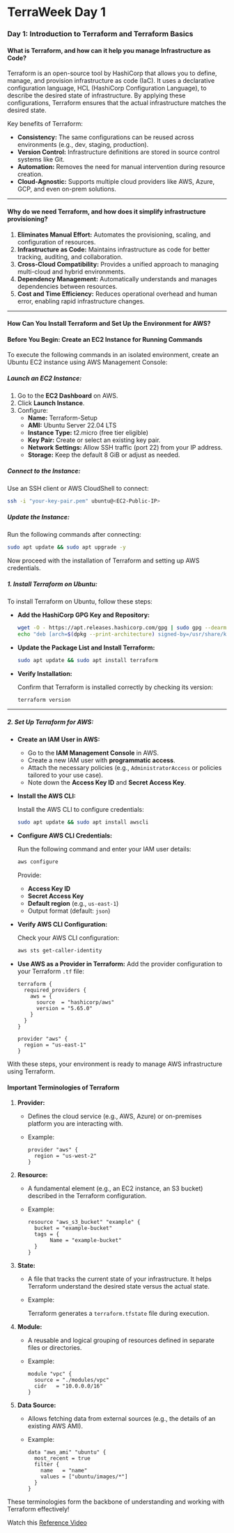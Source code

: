 # TerraWeek Day 1

### **Day 1: Introduction to Terraform and Terraform Basics**

#### **What is Terraform, and how can it help you manage Infrastructure as Code?**
Terraform is an open-source tool by HashiCorp that allows you to define, manage, and provision infrastructure as code (IaC). It uses a declarative configuration language, HCL (HashiCorp Configuration Language), to describe the desired state of infrastructure. By applying these configurations, Terraform ensures that the actual infrastructure matches the desired state.


Key benefits of Terraform:

- **Consistency:** The same configurations can be reused across environments (e.g., dev, staging, production).
- **Version Control:** Infrastructure definitions are stored in source control systems like Git.
- **Automation:** Removes the need for manual intervention during resource creation.
- **Cloud-Agnostic:** Supports multiple cloud providers like AWS, Azure, GCP, and even on-prem solutions.

---

#### **Why do we need Terraform, and how does it simplify infrastructure provisioning?**
1. **Eliminates Manual Effort:** Automates the provisioning, scaling, and configuration of resources.
2. **Infrastructure as Code:** Maintains infrastructure as code for better tracking, auditing, and collaboration.
3. **Cross-Cloud Compatibility:** Provides a unified approach to managing multi-cloud and hybrid environments.
4. **Dependency Management:** Automatically understands and manages dependencies between resources.
5. **Cost and Time Efficiency:** Reduces operational overhead and human error, enabling rapid infrastructure changes.

---

#### **How Can You Install Terraform and Set Up the Environment for AWS?**

#### **Before You Begin: Create an EC2 Instance for Running Commands**

To execute the following commands in an isolated environment, create an Ubuntu EC2 instance using AWS Management Console:

##### **Launch an EC2 Instance:**

1. Go to the **EC2 Dashboard** on AWS.
2. Click **Launch Instance**.
3. Configure:
    - **Name:** Terraform-Setup
    - **AMI:** Ubuntu Server 22.04 LTS
    - **Instance Type:** t2.micro (free tier eligible)
    - **Key Pair:** Create or select an existing key pair.
    - **Network Settings:** Allow SSH traffic (port 22) from your IP address.
    - **Storage:** Keep the default 8 GiB or adjust as needed.

##### **Connect to the Instance:**

Use an SSH client or AWS CloudShell to connect:

```bash
ssh -i "your-key-pair.pem" ubuntu@<EC2-Public-IP>
```

##### **Update the Instance:**

Run the following commands after connecting:

```bash
sudo apt update && sudo apt upgrade -y
```

Now proceed with the installation of Terraform and setting up AWS credentials.


##### 1. **Install Terraform on Ubuntu:**

To install Terraform on Ubuntu, follow these steps:

- **Add the HashiCorp GPG Key and Repository:**

  ```bash
  wget -O - https://apt.releases.hashicorp.com/gpg | sudo gpg --dearmor -o /usr/share/keyrings/hashicorp-archive-keyring.gpg
  echo "deb [arch=$(dpkg --print-architecture) signed-by=/usr/share/keyrings/hashicorp-archive-keyring.gpg] https://apt.releases.hashicorp.com $(lsb_release -cs) main" | sudo tee /etc/apt/sources.list.d/hashicorp.list
  ```
  
- **Update the Package List and Install Terraform:**

  ```bash
  sudo apt update && sudo apt install terraform
  ```

- **Verify Installation:**

  Confirm that Terraform is installed correctly by checking its version:

  ```bash
  terraform version
  ```

---

##### 2. **Set Up Terraform for AWS:**

- **Create an IAM User in AWS:**

  - Go to the **IAM Management Console** in AWS.
  - Create a new IAM user with **programmatic access**.
  - Attach the necessary policies (e.g., `AdministratorAccess` or policies tailored to your use case).
  - Note down the **Access Key ID** and **Secret Access Key**.

- **Install the AWS CLI:**

  Install the AWS CLI to configure credentials:
  ```bash
  sudo apt update && sudo apt install awscli
  ```

- **Configure AWS CLI Credentials:**

  Run the following command and enter your IAM user details:
  ```bash
  aws configure
  ```

  Provide:
  - **Access Key ID**
  - **Secret Access Key**
  - **Default region** (e.g., `us-east-1`)
  - Output format (default: `json`)


- **Verify AWS CLI Configuration:**

  Check your AWS CLI configuration:
  ```bash
  aws sts get-caller-identity
  ```

- **Use AWS as a Provider in Terraform:**
  Add the provider configuration to your Terraform `.tf` file:

    ```hcl
    terraform {
      required_providers {
        aws = {
          source  = "hashicorp/aws"
          version = "5.65.0"
        }
      }
    }

    provider "aws" {
      region = "us-east-1"
    }
    ```

With these steps, your environment is ready to manage AWS infrastructure using Terraform.



#### **Important Terminologies of Terraform**

1. **Provider:**

   - Defines the cloud service (e.g., AWS, Azure) or on-premises platform you are interacting with.

   - Example:

     ```hcl
     provider "aws" {
       region = "us-west-2"
     }
     ```

2. **Resource:**

   - A fundamental element (e.g., an EC2 instance, an S3 bucket) described in the Terraform configuration.

   - Example:

     ```hcl
     resource "aws_s3_bucket" "example" {
       bucket = "example-bucket"
       tags = {
            Name = "example-bucket"
       }
     }
     ```

3. **State:**

   - A file that tracks the current state of your infrastructure. It helps Terraform understand the desired state versus the actual state.

   - Example:

     Terraform generates a `terraform.tfstate` file during execution.


4. **Module:**

   - A reusable and logical grouping of resources defined in separate files or directories.

   - Example:

     ```hcl
     module "vpc" {
       source = "./modules/vpc"
       cidr   = "10.0.0.0/16"
     }
     ```

5. **Data Source:**

   - Allows fetching data from external sources (e.g., the details of an existing AWS AMI).

   - Example:
     ```hcl
     data "aws_ami" "ubuntu" {
       most_recent = true
       filter {
         name   = "name"
         values = ["ubuntu/images/*"]
       }
     }
     ```

These terminologies form the backbone of understanding and working with Terraform effectively!



Watch this [Reference Video](https://www.youtube.com/live/965CaSveIEI?feature=share)


